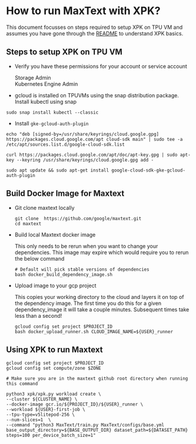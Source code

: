 <!--
 Copyright 2023 Google LLC

 Licensed under the Apache License, Version 2.0 (the "License");
 you may not use this file except in compliance with the License.
 You may obtain a copy of the License at

      https://www.apache.org/licenses/LICENSE-2.0

 Unless required by applicable law or agreed to in writing, software
 distributed under the License is distributed on an "AS IS" BASIS,
 WITHOUT WARRANTIES OR CONDITIONS OF ANY KIND, either express or implied.
 See the License for the specific language governing permissions and
 limitations under the License.
-->


# How to run MaxText with XPK?

This document focusses on steps required to setup XPK on TPU VM and assumes you have gone through the [README](https://github.com/google/maxtext/blob/main/xpk/README.md) to understand XPK basics.

## Steps to setup XPK on TPU VM

* Verify you have these permissions for your account or service account

    Storage Admin \
    Kubernetes Engine Admin

* gcloud is installed on TPUVMs using the snap distribution package. Install kubectl using snap
```
sudo snap install kubectl --classic
```
* Install `gke-gcloud-auth-plugin`
```
echo "deb [signed-by=/usr/share/keyrings/cloud.google.gpg] https://packages.cloud.google.com/apt cloud-sdk main" | sudo tee -a /etc/apt/sources.list.d/google-cloud-sdk.list

curl https://packages.cloud.google.com/apt/doc/apt-key.gpg | sudo apt-key --keyring /usr/share/keyrings/cloud.google.gpg add -

sudo apt update && sudo apt-get install google-cloud-sdk-gke-gcloud-auth-plugin
```


## Build Docker Image for Maxtext

* Git clone maxtext locally

    ```
    git clone  https://github.com/google/maxtext.git
    cd maxtext
    ```
* Build local Maxtext docker image

    This only needs to be rerun when you want to change your dependencies. This image may expire which would require you to rerun the below command

    ```
    # Default will pick stable versions of dependencies
    bash docker_build_dependency_image.sh
    ```
* Upload image to your gcp project

    This copies your working directory to the cloud and layers it on top of the dependency image. The first time you do this for a given dependency_image it will take a couple minutes. Subsequent times take less than a second!

    ```
    gcloud config set project $PROJECT_ID
    bash docker_upload_runner.sh CLOUD_IMAGE_NAME=${USER}_runner
    ```

## Using XPK to run Maxtext

    gcloud config set project $PROJECT_ID
    gcloud config set compute/zone $ZONE

    # Make sure you are in the maxtext github root directory when running this command

    python3 xpk/xpk.py workload create \
    --cluster ${CLUSTER_NAME} \
    --docker-image gcr.io/${PROJECT_ID}/${USER}_runner \
    --workload ${USER}-first-job \
    --tpu-type=v5litepod-256 \
    --num-slices=1  \
    --command "python3 MaxText/train.py MaxText/configs/base.yml base_output_directory=${BASE_OUTPUT_DIR} dataset_path=${DATASET_PATH} steps=100 per_device_batch_size=1"
    






